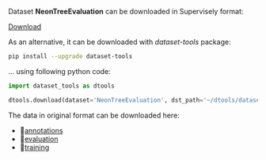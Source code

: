 Dataset **NeonTreeEvaluation** can be downloaded in Supervisely format:

 [Download](https://assets.supervise.ly/supervisely-supervisely-assets-public/teams_storage/E/s/pG/W9kTnvQMrpmSEKOROcADNqnqYEwHLXSp0EZoqe4ktGqMTwabwTw8bVc14y3Afs1mUQK1zeLleT39XZDrrSxmSXBK0RAj8sCRIiiR04UHvVUmd50O8z7APaXlMonp.tar)

As an alternative, it can be downloaded with *dataset-tools* package:
``` bash
pip install --upgrade dataset-tools
```

... using following python code:
``` python
import dataset_tools as dtools

dtools.download(dataset='NeonTreeEvaluation', dst_path='~/dtools/datasets/NeonTreeEvaluation.tar')
```
The data in original format can be downloaded here:

- 🔗[annotations](https://zenodo.org/record/5914554/files/annotations.zip?download=1)
- 🔗[evaluation](https://zenodo.org/record/5914554/files/evaluation.zip?download=1)
- 🔗[training](https://zenodo.org/record/5914554/files/training.zip?download=1)

